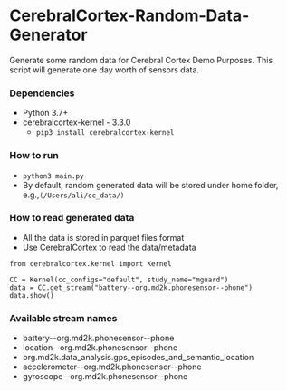 # CerebralCortex-Random-Data-Generator
Generate some random data for Cerebral Cortex Demo Purposes. This script will generate one day worth of sensors data.

### Dependencies
* Python 3.7+
* cerebralcortex-kernel - 3.3.0
    * ```pip3 install cerebralcortex-kernel```

### How to run
* ``python3 main.py``
* By default, random generated data will be stored under home folder, e.g.,``(/Users/ali/cc_data/)``

### How to read generated data
* All the data is stored in parquet files format
* Use CerebralCortex to read the data/metadata
```$xslt
from cerebralcortex.kernel import Kernel

CC = Kernel(cc_configs="default", study_name="mguard")
data = CC.get_stream("battery--org.md2k.phonesensor--phone")
data.show()
```

### Available stream names
* battery--org.md2k.phonesensor--phone
* location--org.md2k.phonesensor--phone
* org.md2k.data_analysis.gps_episodes_and_semantic_location
* accelerometer--org.md2k.phonesensor--phone
* gyroscope--org.md2k.phonesensor--phone
